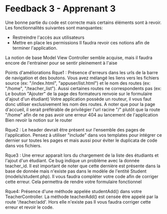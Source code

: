 # Feedback 3 - Apprenant 3

Une bonne partie du code est correcte mais certains éléments sont à revoir.
Les fonctionnalités suivantes sont manquantes:
- Restreindre l'accès aux utilisateurs
- Mettre en place les permissions
Il faudra revoir ces notions afin de terminer l'application.

La notion de base Model View Controller semble acquise, mais il faudra encore de l'entrainer pour se sentir pleinement à l'aise

Points d'améliorations
Rque1 : Présence d'erreurs dans les urls de la barre de navigation et des boutons.
Vous avez mélangé les liens vers les fichiers source (ex: "/index.html", "appuser/list.html") et le nom des routes (ex: "/home", "/teacher_list"). 
Aussi certaines routes ne correspondents pas (ex: Le bouton "Ajouter" de la page des formateurs renvoie sur le formulaire d'ajout d'un étudiant)
Votre application possède un routeur, il vous faut donc utiliser exclusivement les nom des routes.
A noter que pour la page d'accueil, il serait préférable de privilégier l'url racine "/" plutôt que la route "/home" afin de ne pas avoir une erreur 404 au lancement de l'application
Bien revoir la notion sur le router

Rque2 : Le header devrait être présent sur l'ensemble des pages de l'application. Pensez à utiliser "include" dans vos templates pour intégrer ce dernier sur toutes les pages et mais aussi pour éviter le duplicata de code dans vos fichiers.

Rque3 : Une erreur apparait lors du chargement de la liste des étudiants et l'ajout d'un étudiant.
Ce bug indique un problème avec la donnée teacher_id.
Il est important de noter que cette dernière est présente dans la base de donnée mais n'existe pas dans le modèle de l'entité Student (models/student.php). Il vous faudra compléter votre code afin de corriger cette erreur. Cela permettra de rendre votre formulaire fonctionnel

Rque4: Présence d'une méthode appelée studentAdd() dans votre TeacherController.
La méthode teacherAdd() est censée être appelé par la route '/teacher/add'. Hors elle n'existe pas
Il vous faudra corriger cette erreur et revoir le code.

